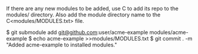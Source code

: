 

If there are any new modules to be added, use C<git submodule> to add
its repo to the modules/ directory.  Also add the module directory
name to the C<modules/MODULES.txt> file.

  $ git submodule add git@github.com:user/acme-example modules/acme-example
  $ echo acme-example >>modules/MODULES.txt
  $ git commit . -m "Added acme-example to installed modules."
